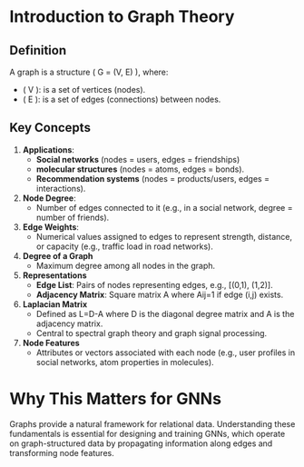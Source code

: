 # Introduction to Graph Theory  

## Definition  
A graph is a structure \( G = (V, E) \), where:  
- \( V \): is a set of vertices (nodes).  
- \( E \): is a set of edges (connections) between nodes.  

## Key Concepts  
1. **Applications**:
   - **Social networks** (nodes = users, edges = friendships)
   - **molecular structures** (nodes = atoms, edges = bonds).
   - **Recommendation systems** (nodes = products/users, edges = interactions). 
2. **Node Degree**:
   - Number of edges connected to it (e.g., in a social network, degree = number of friends).  
3. **Edge Weights**:
   - Numerical values assigned to edges to represent strength, distance, or capacity (e.g., traffic load in road networks).
4. **Degree of a Graph**
   - Maximum degree among all nodes in the graph.
5. **Representations**
   - **Edge List**: Pairs of nodes representing edges, e.g., [(0,1), (1,2)].
   - **Adjacency Matrix**: Square matrix A where Aij=1 if edge (i,j) exists.
6. **Laplacian Matrix**
   - Defined as L=D-A where D is the diagonal degree matrix and A is the adjacency matrix.
   - Central to spectral graph theory and graph signal processing.
7. **Node Features**
    - Attributes or vectors associated with each node (e.g., user profiles in social networks, atom properties in molecules).
  
# Why This Matters for GNNs
Graphs provide a natural framework for relational data. Understanding these fundamentals is essential for designing and training GNNs, which operate on graph-structured data by propagating information along edges and transforming node features.


